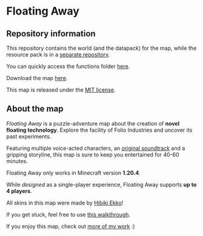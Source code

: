 # Floating Away

## Repository information

This repository contains the world (and the datapack) for the map, while the resource pack is in a [separate repository](https://github.com/SimonDMC/Floating-Away-RP).

You can quickly access the functions folder [here](https://github.com/SimonDMC/Floating-Away/tree/main/datapacks/simondmc/data/simondmc/functions).

Download the map [here](https://github.com/SimonDMC/Floating-Away/releases/latest/download/Floating-Away.zip).

This map is released under the [MIT license](https://github.com/SimonDMC/Floating-Away/blob/main/LICENSE).

## About the map

_Floating Away_ is a puzzle-adventure map about the creation of **novel floating technology**. Explore the facility of Folio Industries and uncover its past experiments.

Featuring multiple voice-acted characters, an [original soundtrack](https://youtu.be/Wl1DP8Bj03M) and a gripping storyline, this map is sure to keep you entertained for 40-60 minutes.

Floating Away only works in Minecraft version **1.20.4**.

While _designed_ as a single-player experience, Floating Away supports **up to 4 players**.

All skins in this map were made by [Hibiki Ekko](https://www.planetminecraft.com/member/hibiki_ekko/)!

If you get stuck, feel free to use [this walkthrough](https://youtu.be/FGjL78XgBM8).

If you enjoy this map, check out [more of my work](https://simondmc.com) :)
